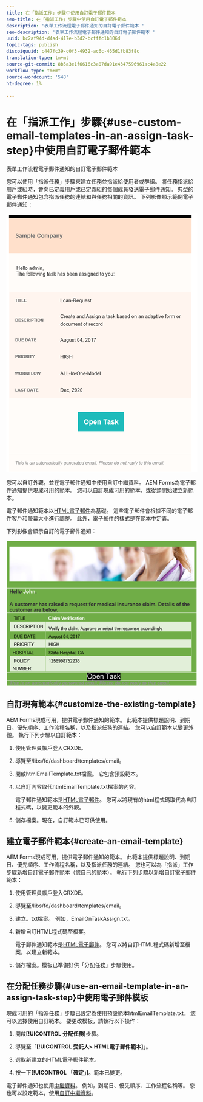 ```yaml
---
title: 在「指派工作」步驟中使用自訂電子郵件範本
seo-title: 在「指派工作」步驟中使用自訂電子郵件範本
description: '表單工作流程電子郵件通知的自訂電子郵件範本 '
seo-description: '表單工作流程電子郵件通知的自訂電子郵件範本 '
uuid: bc2af94d-d4ad-417e-b3d2-bcfffc1b306d
topic-tags: publish
discoiquuid: c447fc39-c0f3-4932-ac6c-465d1fb83f8c
translation-type: tm+mt
source-git-commit: 8b5a3e1f6616c3a07da91e4347596961ac4a8e22
workflow-type: tm+mt
source-wordcount: '548'
ht-degree: 1%

---
```



# 在「指派工作」步驟{#use-custom-email-templates-in-an-assign-task-step}中使用自訂電子郵件範本

表單工作流程電子郵件通知的自訂電子郵件範本

您可以使用「指派任務」步驟來建立任務並指派給使用者或群組。 將任務指派給用戶或組時，會向已定義用戶或已定義組的每個成員發送電子郵件通知。 典型的電子郵件通知包含指派任務的連結和與任務相關的資訊。 下列影像顯示範例電子郵件通知：

![立即可用的電子郵件通知範本](do-not-localize/default-email-template.png)

您可以自訂外觀，並在電子郵件通知中使用自訂中繼資料。 AEM Forms為電子郵件通知提供現成可用的範本。 您可以自訂現成可用的範本，或從頭開始建立新範本。

電子郵件通知範本以[HTML電子郵件](https://en.wikipedia.org/wiki/HTML_email)為基礎。 這些電子郵件會根據不同的電子郵件客戶和螢幕大小進行調整。 此外，電子郵件的樣式是在範本中定義。

下列影像會顯示自訂的電子郵件通知：

![使用自訂範本的電子郵件通知](do-not-localize/customized-email.png)

## 自訂現有範本{#customize-the-existing-template}

AEM Forms現成可用，提供電子郵件通知的範本。 此範本提供標題說明、到期日、優先順序、工作流程名稱，以及指派任務的連結。 您可以自訂範本以變更外觀。 執行下列步驟以自訂範本：

1. 使用管理員帳戶登入CRXDE。

1. 導覽至/libs/fd/dashboard/templates/email。

1. 開啟htmlEmailTemplate.txt檔案。 它包含預設範本。

1. 以自訂內容取代htmlEmailTemplate.txt檔案的內容。

   電子郵件通知範本是[HTML電子郵件](https://en.wikipedia.org/wiki/HTML_email)。 您可以將現有的html程式碼取代為自訂程式碼，以變更範本的外觀。

1. 儲存檔案。現在，自訂範本已可供使用。

## 建立電子郵件範本{#create-an-email-template}

AEM Forms現成可用，提供電子郵件通知的範本。 此範本提供標題說明、到期日、優先順序、工作流程名稱，以及指派任務的連結。 您也可以為「指派」工作步驟新增自訂電子郵件範本（您自己的範本）。 執行下列步驟以新增自訂電子郵件範本：

1. 使用管理員帳戶登入CRXDE。

1. 導覽至/libs/fd/dashboard/templates/email。

1. 建立。txt檔案。 例如，EmailOnTaskAssign.txt。

1. 新增自訂HTML程式碼至檔案。

   電子郵件通知範本是[HTML電子郵件](https://en.wikipedia.org/wiki/HTML_email)。 您可以將自訂HTML程式碼新增至檔案，以建立新範本。

1. 儲存檔案。模板已準備好供「分配任務」步驟使用。

## 在分配任務步驟{#use-an-email-template-in-an-assign-task-step}中使用電子郵件模板

現成可用的「指派任務」步驟已設定為使用預設範本htmlEmailTemplate.txt。 您可以選擇使用自訂範本。 要更改模板，請執行以下操作：

1. 開啟&#x200B;**[!UICONTROL 分配任務]**&#x200B;步驟。

1. 導覽至「**[!UICONTROL 受託人> HTML電子郵件範本]**」。

1. 選取新建立的HTML電子郵件範本。

1. 按一下&#x200B;**[!UICONTROL 「確定」]**。範本已變更。

電子郵件通知也使用[中繼資料](/help/forms/using/use-metadata-in-email-notifications.md)。 例如，到期日、優先順序、工作流程名稱等。 您也可以設定範本，使用[自訂中繼資料](/help/forms/using/use-metadata-in-email-notifications.md#using-custom-metadata-in-an-email-notification)。

